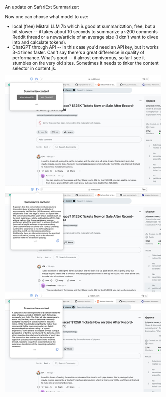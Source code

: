 An update on SafariExt Summarizer:

Now one can choose what model to use: 
- local (free) Mistral LLM 7b which is good at summarization, free, but a bit slower -- it takes about 10 seconds to summarize a ~200 comments Reddit thread or a news/article of an average size (i don't want to divee into and calculate tokens).
- ChatGPT through API -- in this case you'd need an API key, but it works 3-4 times faster.
Can't say there's a great difference in quality of performance. What's good -- it almost omnivorous, so far I see  it stumbles on the very old sites. Sometimes it needs to tinker the content selector in content.js.

![content summarizer](Balloon_Ride_to_Space_1.jpg)
![content summarizer](Balloon_Ride_to_Space_Mistral.jpg)
![content summarizer](Balloon_Ride_to_Space_GPT.jpg)
